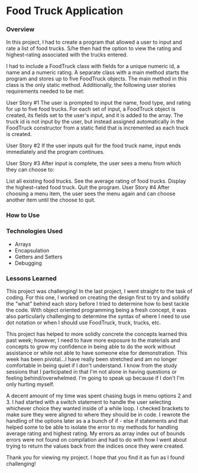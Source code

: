 # Food Truck Application

### Overview

In this project, I had to create a program that allowed a user to input and rate a list of food trucks.  S/he then had the option to view the rating and highest-rating associated with the trucks entered.

I had to include a FoodTruck class with fields for a unique numeric id, a name and a numeric rating.  A separate class with a main method starts the program and stores up to five FoodTruck objects.  The main method in this class is the only static method. Additionally, the following user stories requirements needed to be met:

User Story #1
The user is prompted to input the name, food type, and rating for up to five food trucks. For each set of input, a FoodTruck object is created, its fields set to the user's input, and it is added to the array. The truck id is not input by the user, but instead assigned automatically in the FoodTruck constructor from a static field that is incremented as each truck is created.

User Story #2
If the user inputs quit for the food truck name, input ends immediately and the program continues.

User Story #3
After input is complete, the user sees a menu from which they can choose to:

List all existing food trucks.
See the average rating of food trucks.
Display the highest-rated food truck.
Quit the program.
User Story #4
After choosing a menu item, the user sees the menu again and can choose another item until the choose to quit.

### How to Use

### Technologies Used
* Arrays
* Encapsulation
* Getters and Setters
* Debugging

### Lessons Learned

This project was challenging!  In the last project, I went straight to the task of coding.  For this one, I worked on creating the design first to try and solidify the "what" behind each story before I tried to determine how to best tackle the code.  With object oriented programming being a fresh concept, it was also particularly challenging to determine the syntax of where I need to use dot notation or when I should use FoodTruck, truck, trucks, etc.  

This project has helped to more solidly concrete the concepts learned this past week; however, I need to have more exposure to the materials and concepts to grow my confidence in being able to do the work without assistance or while not able to have someone else for demonstration.  This week has been pivotal...I have really been stretched and am no longer comfortable in being quiet if I don't understand.  I know from the study sessions that I participated in that I'm not alone in having questions or feeling behind/overwhelmed.  I'm going to speak up because if I don't I'm only hurting myself.

A decent amount of my time was spent chasing bugs in menu options 2 and 3. I had started with a switch statement to handle the user selecting whichever choice they wanted inside of a while loop. I checked brackets to make sure they were aligned to where they should be in code.  I rewrote the handling of the options later as a a bunch of if - else if statements and that helped some to be able to isolate the error to my methods for handling average rating and highest rating.  My errors as array index out of bounds errors were not found on compilation and had to do with how I went about trying to return the values back from the indices once they were created.  

Thank you for viewing my project.  I hope that you find it as fun as I found challenging!

